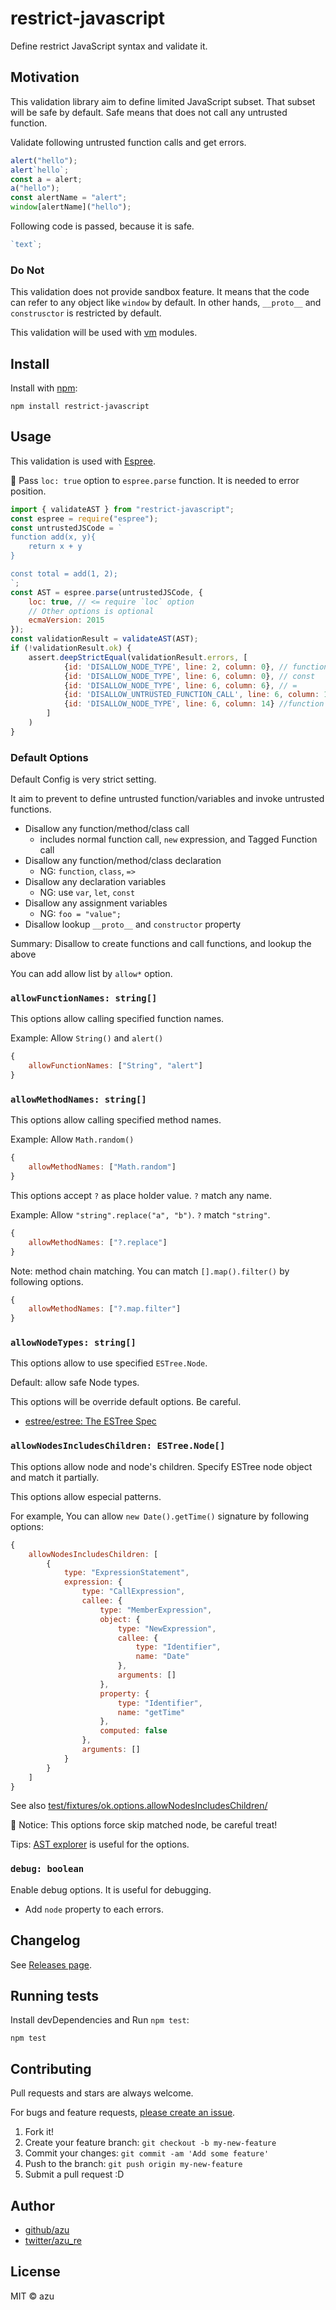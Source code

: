 # restrict-javascript

Define restrict JavaScript syntax and validate it.

## Motivation

This validation library aim to define limited JavaScript subset.
That subset will be safe by default.
Safe means that does not call any untrusted function.

Validate following untrusted function calls and get errors. 

```js
alert("hello");
alert`hello`;
const a = alert;
a("hello");
const alertName = "alert";
window[alertName]("hello");
```

Following code is passed, because it is safe.

```js
`text`;
``` 

### Do Not

This validation does not provide sandbox feature.
It means that the code can refer to any object like `window` by default.
In other hands, `__proto__` and `construsctor` is restricted by default. 

This validation will be used with [vm](https://nodejs.org/api/vm.html) modules.

## Install

Install with [npm](https://www.npmjs.com/):

    npm install restrict-javascript

## Usage

This validation is used with [Espree](https://github.com/eslint/espree).

:memo: Pass `loc: true` option to `espree.parse` function. It is needed to error position. 

```js
import { validateAST } from "restrict-javascript";
const espree = require("espree");
const untrustedJSCode = `
function add(x, y){
    return x + y
}

const total = add(1, 2);
`;
const AST = espree.parse(untrustedJSCode, {
    loc: true, // <= require `loc` option
    // Other options is optional
    ecmaVersion: 2015
});
const validationResult = validateAST(AST);
if (!validationResult.ok) {
    assert.deepStrictEqual(validationResult.errors, [
            {id: 'DISALLOW_NODE_TYPE', line: 2, column: 0}, // function
            {id: 'DISALLOW_NODE_TYPE', line: 6, column: 0}, // const
            {id: 'DISALLOW_NODE_TYPE', line: 6, column: 6}, // =
            {id: 'DISALLOW_UNTRUSTED_FUNCTION_CALL', line: 6, column: 14}, // add(1, 2)
            {id: 'DISALLOW_NODE_TYPE', line: 6, column: 14} //function call node
        ]
    )
}
```

### Default Options

Default Config is very strict setting.

It aim to prevent to define untrusted function/variables and invoke untrusted functions. 

- Disallow any function/method/class call
    - includes normal function call, `new` expression, and Tagged Function call
- Disallow any function/method/class declaration
    - NG: `function`, `class`, `=>`
- Disallow any declaration variables
    - NG: use `var`, `let`, `const`
- Disallow any assignment variables
    - NG: `foo = "value";`
- Disallow lookup `__proto__` and `constructor` property

Summary: Disallow to create functions and call functions, and lookup the above

You can add allow list by `allow*` option.

### `allowFunctionNames: string[]`

This options allow calling specified function names.

Example: Allow `String()` and `alert()`

```js
{
    allowFunctionNames: ["String", "alert"]
}
```

### `allowMethodNames: string[]`

This options allow calling specified method names.

Example: Allow `Math.random()`

```js
{
    allowMethodNames: ["Math.random"]
}
```

This options accept `?` as place holder value. `?` match any name.

Example: Allow `"string".replace("a", "b")`.
`?` match `"string"`.

```js
{
    allowMethodNames: ["?.replace"]
}
```

Note: method chain matching.
You can match `[].map().filter()` by following options.

```js
{
    allowMethodNames: ["?.map.filter"]
}
```

### `allowNodeTypes: string[]`

This options allow to use specified `ESTree.Node`.

Default: allow safe Node types.

This options will be override default options. Be careful.

- [estree/estree: The ESTree Spec](https://github.com/estree/estree)

### `allowNodesIncludesChildren: ESTree.Node[]`

This options allow node and node's children.
Specify ESTree node object and match it partially.

This options allow especial patterns.

For example, You can allow `new Date().getTime()` signature by following options:

```js
{
    allowNodesIncludesChildren: [
        {
            type: "ExpressionStatement",
            expression: {
                type: "CallExpression",
                callee: {
                    type: "MemberExpression",
                    object: {
                        type: "NewExpression",
                        callee: {
                            type: "Identifier",
                            name: "Date"
                        },
                        arguments: []
                    },
                    property: {
                        type: "Identifier",
                        name: "getTime"
                    },
                    computed: false
                },
                arguments: []
            }
        }
    ]
}
```

See also [test/fixtures/ok.options.allowNodesIncludesChildren/](test/fixtures/ok.options.allowNodesIncludesChildren/) 

:memo: Notice: This options force skip matched node, be careful treat!

Tips: [AST explorer](https://astexplorer.net/) is useful for the options.

### `debug: boolean`

Enable debug options. It is useful for debugging.

- Add `node` property to each errors. 

## Changelog

See [Releases page](https://github.com/azu/restrict-javascript/releases).

## Running tests

Install devDependencies and Run `npm test`:

    npm test

## Contributing

Pull requests and stars are always welcome.

For bugs and feature requests, [please create an issue](https://github.com/azu/restrict-javascript/issues).

1. Fork it!
2. Create your feature branch: `git checkout -b my-new-feature`
3. Commit your changes: `git commit -am 'Add some feature'`
4. Push to the branch: `git push origin my-new-feature`
5. Submit a pull request :D

## Author

- [github/azu](https://github.com/azu)
- [twitter/azu_re](https://twitter.com/azu_re)

## License

MIT © azu
